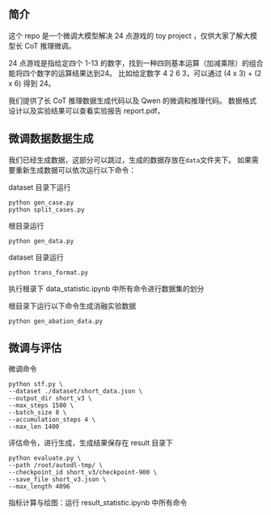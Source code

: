 ## 简介

这个 repo 是一个微调大模型解决 24 点游戏的 toy project ，仅供大家了解大模型长 CoT 推理微调。

24 点游戏是指给定四个 1-13 的数字，找到一种四则基本运算（加减乘除）的组合能将四个数字的运算结果达到24。
比如给定数字 4 2 6 3，可以通过 (4 x 3) + (2 x 6) 得到 24。

我们提供了长 CoT 推理数据生成代码以及 Qwen 的微调和推理代码。
数据格式设计以及实验结果可以查看实验报告 report.pdf。


## 微调数据数据生成

我们已经生成数据，这部分可以跳过，生成的数据存放在`data`文件夹下。 
如果需要重新生成数据可以依次运行以下命令：

dataset 目录下运行

```shell
python gen_case.py
python split_cases.py
```
根目录运行
```shell
python gen_data.py
```

dataset 目录运行
```shell
python trans_format.py
```

执行根录下 data_statistic.ipynb 中所有命令进行数据集的划分

根目录下运行以下命令生成消融实验数据
```shell
python gen_abation_data.py
```

## 微调与评估

微调命令
```shell
python stf.py \
--dataset ./dataset/short_data.json \
--output_dir short_v3 \
--max_steps 1500 \
--batch_size 8 \
--accumulation_steps 4 \
--max_len 1400
```
评估命令，进行生成，生成结果保存在 result 目录下
```shell
python evaluate.py \
--path /root/autodl-tmp/ \
--checkpoint_id short_v3/checkpoint-900 \
--save_file short_v3.json \
--max_length 4096
```

指标计算与绘图：运行 result_statistic.ipynb 中所有命令